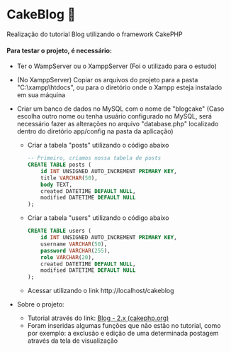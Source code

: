 # CakeBlog :cake:

Realização do tutorial Blog utilizando o framework CakePHP

#### Para testar o projeto, é necessário:

- Ter o WampServer ou o XamppServer (Foi o utilizado para o estudo)

- (No XamppServer) Copiar os arquivos do projeto para a pasta "C:\xampp\htdocs", ou para o diretório onde o Xampp esteja instalado em sua máquina

- Criar um banco de dados no MySQL com o nome de "blogcake" (Caso escolha outro nome ou tenha usuário configurado no MySQL, será necessário fazer as alterações no arquivo "database.php" localizado dentro do diretório app/config na pasta da aplicação)

  - Criar a tabela "posts" utilizando o código abaixo

    ```sql
    -- Primeiro, criamos nossa tabela de posts
    CREATE TABLE posts (
        id INT UNSIGNED AUTO_INCREMENT PRIMARY KEY,
        title VARCHAR(50),
        body TEXT,
        created DATETIME DEFAULT NULL,
        modified DATETIME DEFAULT NULL
    );
    ```

  - Criar a tabela "users" utilizando o código abaixo

    ```sql
    CREATE TABLE users (
        id INT UNSIGNED AUTO_INCREMENT PRIMARY KEY,
        username VARCHAR(50),
        password VARCHAR(255),
        role VARCHAR(20),
        created DATETIME DEFAULT NULL,
        modified DATETIME DEFAULT NULL
    );
    ```

  - Acessar utilizando o link http://localhost/cakeblog

    

- Sobre o projeto:

  - Tutorial através do link: [Blog - 2.x (cakephp.org)](https://book.cakephp.org/2/pt/tutorials-and-examples/blog/blog.html)
  - Foram inseridas algumas funções que não estão no tutorial, como por exemplo: a exclusão e edição de uma determinada postagem através da tela de visualização